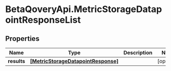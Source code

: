 # BetaQoveryApi.MetricStorageDatapointResponseList

## Properties

Name | Type | Description | Notes
------------ | ------------- | ------------- | -------------
**results** | [**[MetricStorageDatapointResponse]**](MetricStorageDatapointResponse.md) |  | [optional] 


